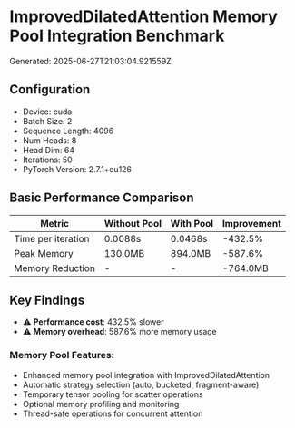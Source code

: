 # ImprovedDilatedAttention Memory Pool Integration Benchmark

Generated: 2025-06-27T21:03:04.921559Z

## Configuration

- Device: cuda
- Batch Size: 2
- Sequence Length: 4096
- Num Heads: 8
- Head Dim: 64
- Iterations: 50
- PyTorch Version: 2.7.1+cu126

## Basic Performance Comparison

| Metric | Without Pool | With Pool | Improvement |
|--------|--------------|-----------|-------------|
| Time per iteration | 0.0088s | 0.0468s | -432.5% |
| Peak Memory | 130.0MB | 894.0MB | -587.6% |
| Memory Reduction | - | - | -764.0MB |

## Key Findings

- ⚠️ **Performance cost**: 432.5% slower
- ⚠️ **Memory overhead**: 587.6% more memory usage

### Memory Pool Features:
- Enhanced memory pool integration with ImprovedDilatedAttention
- Automatic strategy selection (auto, bucketed, fragment-aware)
- Temporary tensor pooling for scatter operations
- Optional memory profiling and monitoring
- Thread-safe operations for concurrent attention
